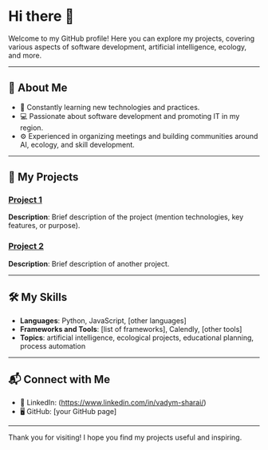 

<!--
**SHAR-K-AI/SHAR-K-AI** is a ✨ _special_ ✨ repository because its `README.md` (this file) appears on your GitHub profile.

Here are some ideas to get you started:

- 🔭 I’m currently working on ...
- 🌱 I’m currently learning ...
- 👯 I’m looking to collaborate on ...
- 🤔 I’m looking for help with ...
- 💬 Ask me about ...
- 📫 How to reach me: ...
- 😄 Pronouns: ...
- ⚡ Fun fact: ...
-->
# Hi there 👋

Welcome to my GitHub profile! Here you can explore my projects, covering various aspects of software development, artificial intelligence, ecology, and more.

---

## 💼 About Me

- 🌱 Constantly learning new technologies and practices.
- 💻 Passionate about software development and promoting IT in my region.
- ⚙️ Experienced in organizing meetings and building communities around AI, ecology, and skill development.

---

## 📂 My Projects

### [Project 1](link)
**Description**: Brief description of the project (mention technologies, key features, or purpose).

### [Project 2](link)
**Description**: Brief description of another project.

---

## 🛠️ My Skills

- **Languages**: Python, JavaScript, [other languages]
- **Frameworks and Tools**: [list of frameworks], Calendly, [other tools]
- **Topics**: artificial intelligence, ecological projects, educational planning, process automation

---

## 📬 Connect with Me

- 💼 LinkedIn: (https://www.linkedin.com/in/vadym-sharai/)
- 🖥️ GitHub: [your GitHub page]

---

Thank you for visiting! I hope you find my projects useful and inspiring.
